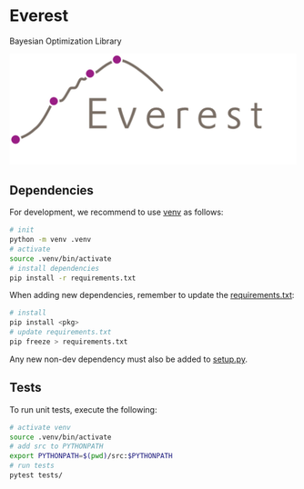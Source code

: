 # Everest
Bayesian Optimization Library

![everest](everest.png)



## Dependencies

For development, we recommend to use [venv](https://docs.python.org/3/library/venv.html) as follows:

```bash
# init
python -m venv .venv
# activate
source .venv/bin/activate
# install dependencies
pip install -r requirements.txt
```

When adding new dependencies, remember to update the [requirements.txt](./requirements.txt):

```bash
# install
pip install <pkg>
# update requirements.txt
pip freeze > requirements.txt
```

Any new non-dev dependency must also be added to [setup.py](./setup.py).



## Tests

To run unit tests, execute the following:

```bash
# activate venv
source .venv/bin/activate
# add src to PYTHONPATH
export PYTHONPATH=$(pwd)/src:$PYTHONPATH
# run tests
pytest tests/
```

